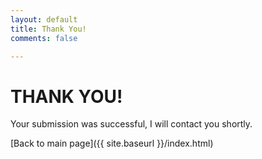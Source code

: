 ```yaml
---
layout: default
title: Thank You!
comments: false

---
```


# __THANK YOU!__

Your submission was successful, I will contact you shortly.

[Back to main page]({{ site.baseurl }}/index.html)
